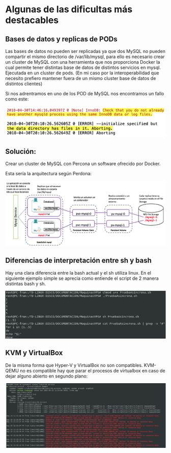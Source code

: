 # Algunas de las dificultas más destacables

## Bases de datos y replicas de PODs

Las bases de datos no pueden ser replicadas ya que dos MySQL no pueden compartir el mismo directorio de /var/lib/mysql, para ello es necesario crear un cluster de MySQL con una herramienta que nos proporciona Docker la cual permite tener distintas base de datos de distintos servicios en mysql. Ejecutada en un cluster de pods. (En mi caso por la interoperabilidad que necesito prefiero mantener fuera de un mismo cluster base de datos de distintos clientes)

Si nos adrentramos en uno de los POD de MySQL nos encontramos un fallo como este:

![foto](../imagenes/mysql.jpg)

## Solución:

Crear un cluster de MySQL con Percona un software ofrecido por Docker.

Esta sería la arquitectura según Perdona:

![foto](../imagenes/percona.jpg)

## Diferencias de interpretación entre sh y bash

Hay una clara diferencia entre la bash actual y el sh utiliza linux. En el siguiente ejemplo simple se aprecia como entiende el script de 2 manera distintas bash y sh.

![foto](../imagenes/bash.jpg)


## KVM y VirtualBox

De la misma forma que Hyper-V y VirtualBox no son compatibles. KVM-QEMU no es compatible hay que parar el procesos de virtualbox en caso de dejar alguno abierto en segundo plano:

![foto](../imagenes/errorKVM.jpg)